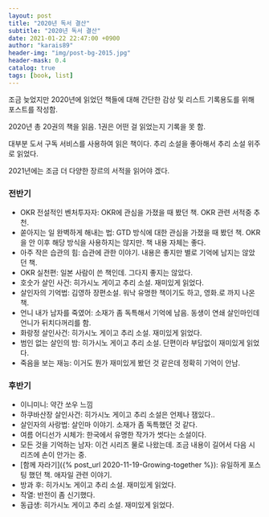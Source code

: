 ```yaml
---
layout: post
title: "2020년 독서 결산"
subtitle: "2020년 독서 결산"
date: 2021-01-22 22:47:00 +0900
author: "karais89"
header-img: "img/post-bg-2015.jpg"
header-mask: 0.4
catalog: true
tags: [book, list]
---
```


조금 늦었지만 2020년에 읽었던 책들에 대해 간단한 감상 및 리스트 기록용도를 위해 포스트를 작성함.

2020년 총 20권의 책을 읽음. 1권은 어떤 걸 읽었는지 기록을 못 함.

대부분 도서 구독 서비스를 사용하여 읽은 책이다. 추리 소설을 좋아해서 추리 소설 위주로 읽었다. 

2021년에는 조금 더 다양한 장르의 서적을 읽어야 겠다.

### 전반기
- OKR 전설적인 벤처투자자: OKR에 관심을 가졌을 때 봤던 책. OKR 관련 서적중 추천.
- 쏟아지는 일 완벽하게 해내는 법: GTD 방식에 대한 관심을 가졌을 때 봤던 책. OKR을 안 이후 해당 방식을 사용하지는 않지만. 책 내용 자체는 좋다.
- 아주 작은 습관의 힘: 습관에 관한 이야기. 내용은 좋지만 별로 기억에 남지는 않았던 책.
- OKR 실천편: 일본 사람이 쓴 책인데. 그다지 좋지는 않았다.
- 호숫가 살인 사건: 히가시노 게이고 추리 소설. 재미있게 읽었다.
- 살인자의 기억법: 김영하 장편소설. 워낙 유명한 책이기도 하고, 영화.로 까지 나온 책.
- 언니 내가 남자를 죽였어: 소재가 좀 독특해서 기억에 남음. 동생이 연쇄 살인마인데 언니가 뒤치다꺼리를 함.
- 화랑정 살인사건: 히가시노 게이고 추리 소설. 재미있게 읽었다.
- 범인 없는 살인의 밤: 히가시노 게이고 추리 소설. 단편이라 부담없이 재미있게 읽었다.
- 죽음을 보는 재능: 이거도 뭔가 재미있게 봤던 것 같은데 정확히 기억이 안남.

### 후반기
- 이니미니: 약간 쏘우 느낌
- 하쿠바산장 살인사건: 히가시노 게이고 추리 소설은 언제나 잼있다..
- 살인자의 사랑법: 살인마 이야기. 소재가 좀 독특했던 것 같다.
- 여름 어디선가 시체가: 한국에서 유명한 작가가 썻다는 소설이다.
- 모든 것을 기억하는 남자: 이건 시리즈 물로 나왔는데. 조금 내용이 길어서 다음 시리즈에 손이 안가는 중.
- [함께 자라기]({% post_url 2020-11-19-Growing-together %}): 유일하게 포스팅 했던 책. 애자일 관련 이야기.
- 방과 후: 히가시노 게이고 추리 소설. 재미있게 읽었다.
- 작열: 반전이 좀 신기했다.
- 동급생: 히가시노 게이고 추리 소설. 재미있게 읽었다.